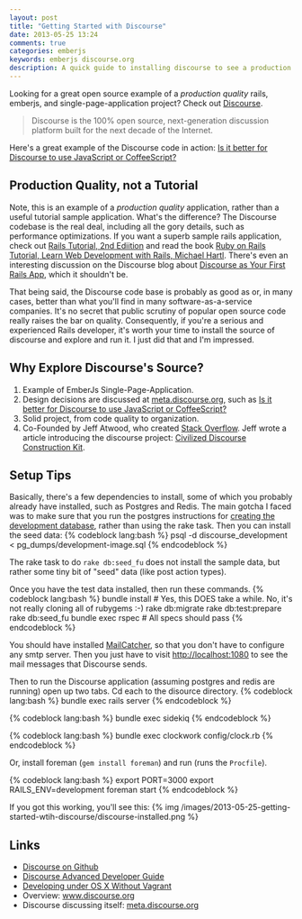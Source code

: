 ```yaml
---
layout: post
title: "Getting Started with Discourse"
date: 2013-05-25 13:24
comments: true
categories: emberjs
keywords: emberjs discourse.org
description: A quick guide to installing discourse to see a production quality rails project on github.
---
```


<p>
Looking for a great open source example of a <i>production quality</i>
rails, emberjs, and single-page-application project? Check out <a href="https://github.com/discourse/discourse">Discourse</a>.
</p><blockquote>

<p>Discourse is the 100% open source, next-generation discussion platform built for the next decade of the Internet.
</p>
</blockquote>


<p>
Here's a great example of the Discourse code in action: <a href="http://meta.discourse.org/t/is-it-better-for-discourse-to-use-javascript-or-coffeescript/3153">Is it better for Discourse to use JavaScript or CoffeeScript?</a>
</p>

<div id="outline-container-1" class="outline-2">
<h2 id="sec-1">Production Quality, not a Tutorial</h2>
<div class="outline-text-2" id="text-1">

<p>Note, this is an example of a <i>production quality</i> application, rather than a
useful tutorial sample application. What's the difference? The Discourse
codebase is the real deal, including all the gory details, such as performance
optimizations. If you want a superb sample rails application, check out <a href="https://github.com/railstutorial/sample_app_2nd_ed">Rails Tutorial, 2nd Ediition</a> and read the book <a href="http://ruby.railstutorial.org/ruby-on-rails-tutorial-book">Ruby on Rails Tutorial, Learn Web Development with Rails, Michael Hartl</a>. There's even an interesting discussion on
the Discourse blog about <a href="http://blog.discourse.org/2013/04/discourse-as-your-first-rails-app/">Discourse as Your First Rails App</a>, which it shouldn't be.
</p>
<p>
That being said, the Discourse code base is probably as good as or, in many
cases, better than what you'll find in many software-as-a-service companies.
It's no secret that public scrutiny of popular open source code really raises
the bar on quality. Consequently, if you're a serious and experienced Rails
developer, it's worth your time to install the source of discourse and explore
and run it. I just did that and I'm impressed.
</p>
</div>

</div>

<div id="outline-container-2" class="outline-2">
<h2 id="sec-2">Why Explore Discourse's Source?</h2>
<div class="outline-text-2" id="text-2">

<ol>
<li>Example of EmberJs Single-Page-Application.
</li>
<li>Design decisions are discussed at <a href="http://meta.discourse.org/">meta.discourse.org</a>, such as <a href="http://meta.discourse.org/t/is-it-better-for-discourse-to-use-javascript-or-coffeescript/3153">Is it better for Discourse to use JavaScript or CoffeeScript?</a>
</li>
<li>Solid project, from code quality to organization.
</li>
<li>Co-Founded by Jeff Atwood, who created <a href="http://stackoverflow.com/">Stack Overflow</a>. Jeff wrote a article
   introducing the discourse project: <a href="http://www.codinghorror.com/blog/2013/02/civilized-discourse-construction-kit.html">Civilized Discourse Construction Kit</a>.
</li>
</ol>


</div>

</div>

<div id="outline-container-3" class="outline-2">
<h2 id="sec-3">Setup Tips</h2>
<div class="outline-text-2" id="text-3">

<p>Basically, there's a few dependencies to install, some of which you probably already
have installed, such as Postgres and Redis. The main gotcha I faced was to make
sure that you run the postgres instructions for <a href="https://github.com/discourse/discourse/blob/master/docs/DEVELOPMENT-OSX-NATIVE.md">creating the development database</a>, rather than using the rake task. Then you can install the seed data:
{% codeblock lang:bash %}
psql -d discourse_development < pg_dumps/development-image.sql
{% endcodeblock %}


The rake task to do <code>rake db:seed_fu</code> does not install the sample data, but
rather some tiny bit of "seed" data (like post action types).
</p>
<p>
Once you have the test data installed, then run these commands.
{% codeblock lang:bash %}
bundle install # Yes, this DOES take a while. No, it's not really cloning all of rubygems :-)
rake db:migrate
rake db:test:prepare
rake db:seed_fu
bundle exec rspec # All specs should pass
{% endcodeblock %}

You should have installed <a href="http://mailcatcher.me/">MailCatcher</a>, so that you don't have to configure any
smtp server. Then you just have to visit <a href="http://localhost:1080">http://localhost:1080</a> to see the mail
messages that Discourse sends.
</p>
<p>
Then to run the Discourse application (assuming postgres and redis are running)
open up two tabs. Cd each to the disource directory. 
{% codeblock lang:bash %}
bundle exec rails server
{% endcodeblock %}

{% codeblock lang:bash %}
bundle exec sidekiq
{% endcodeblock %}

{% codeblock lang:bash %}
bundle exec clockwork config/clock.rb
{% endcodeblock %}


Or, install foreman (<code>gem install foreman</code>) and run (runs the <code>Procfile</code>).
</p>


{% codeblock lang:bash %}
export PORT=3000
export RAILS_ENV=development
foreman start
{% endcodeblock %}

<p>
If you got this working, you'll see this:
{% img /images/2013-05-25-getting-started-wtih-discourse/discourse-installed.png %}
</p>

</div>

</div>

<div id="outline-container-4" class="outline-2">
<h2 id="sec-4">Links</h2>
<div class="outline-text-2" id="text-4">

<ul>
<li><a href="https://github.com/discourse/discourse">Discourse on Github</a>
</li>
<li><a href="https://github.com/discourse/discourse/blob/master/docs/DEVELOPER-ADVANCED.md">Discourse Advanced Developer Guide</a>
</li>
<li><a href="https://github.com/discourse/discourse/blob/master/docs/DEVELOPMENT-OSX-NATIVE.md">Developing under OS X Without Vagrant</a> 
</li>
<li>Overview: <a href="http://www.discourse.org/">www.discourse.org</a>
</li>
<li>Discourse discussing itself: <a href="http://meta.discourse.org/">meta.discourse.org</a>
</li>
</ul>



















</div>
</div>

